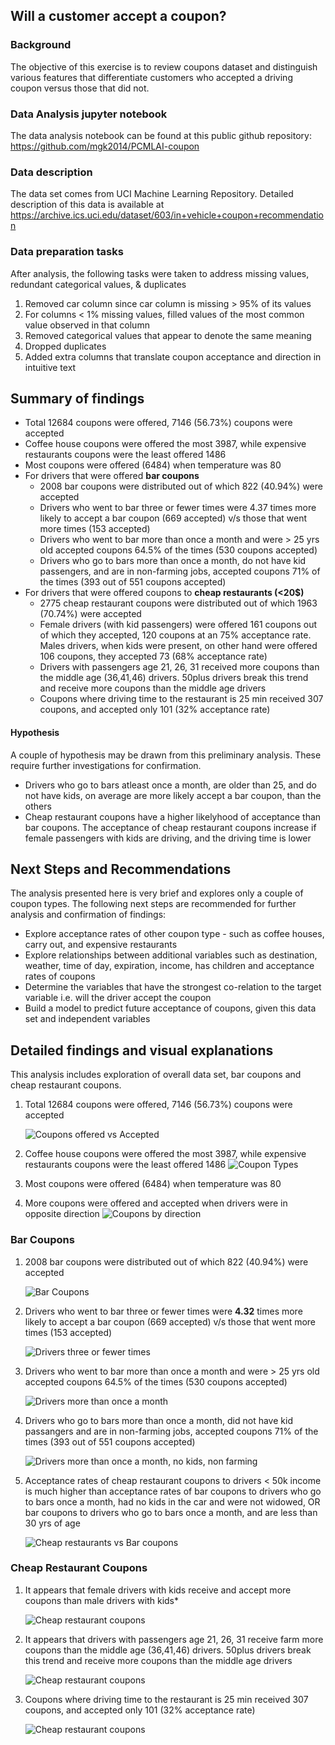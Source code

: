 ## Will a customer accept a coupon?

### Background

The objective of this exercise is to review coupons dataset and  distinguish various features that differentiate customers who accepted a driving coupon versus those that did not. 

### Data Analysis jupyter notebook
The data analysis notebook can be found at this public github repository:
https://github.com/mgk2014/PCMLAI-coupon

### Data description
The data set comes from UCI Machine Learning Repository. Detailed description of this data is available at https://archive.ics.uci.edu/dataset/603/in+vehicle+coupon+recommendation

### Data preparation tasks
After analysis, the following tasks were taken to address missing values, redundant categorical values, & duplicates
1. Removed car column since car column is missing > 95% of its values
2. For columns < 1% missing values, filled values of the most common value observed in that column
3. Removed categorical values that appear to denote the same meaning
4. Dropped duplicates
5. Added extra columns that translate coupon acceptance and direction in intuitive text

## Summary of findings

- Total 12684 coupons were offered, 7146 (56.73%) coupons were accepted 
- Coffee house coupons were offered the most 3987, while expensive restaurants coupons were the least offered 1486
- Most coupons were offered (6484) when temperature was 80
- For drivers that were offered **bar coupons**
    - 2008 bar coupons were distributed out of which 822 (40.94%) were accepted
    - Drivers who went to bar three or fewer times were 4.37 times more likely to accept a bar coupon (669 accepted) v/s those that went more times (153 accepted)
    - Drivers who went to bar more than once a month and were > 25 yrs old accepted coupons 64.5% of the times (530 coupons accepted)
    - Drivers who go to bars more than once a month, do not have kid passengers, and are in non-farming jobs, accepted coupons 71% of the times (393 out of 551 coupons accepted)
 - For drivers that were offered coupons to **cheap restaurants (<20$)**
    - 2775 cheap restaurant coupons were distributed out of which 1963 (70.74%) were accepted
    - Female drivers (with kid passengers) were offered 161 coupons out of which they accepted, 120 coupons at an 75% acceptance rate. Males drivers, when kids were present, on other hand were offered 106 coupons, they accepted 73 (68% acceptance rate)
    - Drivers with passengers age 21, 26, 31 received more coupons than the middle age (36,41,46) drivers. 50plus drivers break this trend and receive more coupons than the middle age drivers
    - Coupons where driving time to the restaurant is 25 min received 307 coupons, and accepted only 101 (32% acceptance rate)
    
 #### Hypothesis

A couple of hypothesis may be drawn from this preliminary analysis. These require further investigations for confirmation.

- Drivers who go to bars atleast once a month, are older than 25, and do not have kids, on average are more likely accept a bar coupon, than the others
- Cheap restaurant coupons have a higher likelyhood of acceptance than bar coupons. The acceptance of cheap restaurant coupons increase if female passengers with kids are driving, and the driving time is lower

 ## Next Steps and Recommendations

The analysis presented here is very brief and explores only a couple of coupon types. The following next steps are recommended for further analysis and confirmation of findings:

- Explore acceptance rates of other coupon type - such as coffee houses, carry out, and expensive restaurants
- Explore relationships between additional variables such as destination, weather, time of day, expiration, income, has children and acceptance rates of coupons
- Determine the variables that have the strongest co-relation to the target variable i.e. will the driver accept the coupon
- Build a model to predict future acceptance of coupons, given this data set and independent variables

## Detailed findings and visual explanations

This analysis includes exploration of overall data set, bar coupons and cheap restaurant coupons.

1. Total 12684 coupons were offered, 7146 (56.73%) coupons were accepted 

    ![Coupons offered vs Accepted](plots/1-proportion_of_coupons_accepted.png)

2. Coffee house coupons were offered the most 3987, while expensive restaurants coupons were the least offered 1486
    ![Coupon Types](plots/2-distribution_coupon_type.png)

3. Most coupons were offered (6484) when temperature was 80

4. More coupons were offered and accepted when drivers were in opposite direction
    ![Coupons by direction](plots/4-direction.png)

### Bar Coupons

 1. 2008 bar coupons were distributed out of which 822 (40.94%) were accepted

    ![Bar Coupons](plots/5-bar_coupon_acceptance.png)

 2. Drivers who went to bar three or fewer times were **4.32** times more likely to accept a bar coupon (669 accepted) v/s those that went more times (153 accepted)
 
    ![Drivers three or fewer times](plots/6-bar_three_or_fewertimes.png)

 3. Drivers who went to bar more than once a month and were > 25 yrs old accepted coupons 64.5% of the times (530 coupons accepted)

    ![Drivers more than once a month](plots/7-bar_morethanonce_gt25.png)

 4. Drivers who go to bars more than once a month, did not have kid passangers and are in non-farming jobs, accepted coupons 71% of the times (393 out of 551 coupons accepted)
 
    ![Drivers more than once a month, no kids, non farming](plots/8-bar_morethanoncemonth_nokids_nonfarming.png)

5. Acceptance rates of cheap restaurant coupons to drivers < 50k income is much higher than acceptance rates of bar coupons to drivers who go to bars once a month, had no kids in the car and were not widowed, OR bar coupons to drivers who go to bars once a month, and are less than 30 yrs of age

    ![Cheap restaurants vs Bar coupons](plots/9-bar_cheap_restaurants.png)

### Cheap Restaurant Coupons

1. It appears that female drivers with kids receive and accept more coupons than male drivers with kids*

    ![Cheap restaurant coupons](plots/11_cheaprest_kids_gender.png)

2. It appears that drivers with passengers age 21, 26, 31 receive farm more coupons than the middle age (36,41,46) drivers. 50plus drivers break this trend and receive more coupons than the middle age drivers

    ![Cheap restaurant coupons](plots/12_cheaprest_age.png)

3. Coupons where driving time to the restaurant is 25 min received 307 coupons, and accepted only 101 (32% acceptance rate)

    ![Cheap restaurant coupons](plots/13_cheaprest_timetaken.png)

